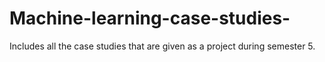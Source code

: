 # Machine-learning-case-studies-

Includes all the case studies that are given as a project during semester 5.
